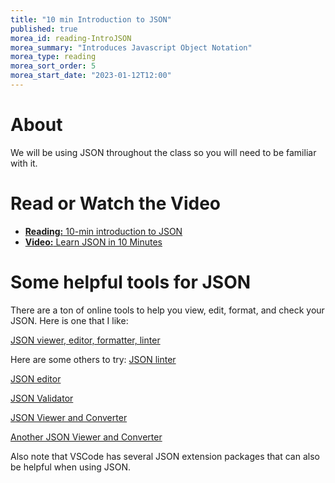```yaml
---
title: "10 min Introduction to JSON"
published: true
morea_id: reading-IntroJSON
morea_summary: "Introduces Javascript Object Notation"
morea_type: reading
morea_sort_order: 5
morea_start_date: "2023-01-12T12:00"
---
```

# About
We will be using JSON throughout the class so you will need to be familiar with it. 

# Read or Watch the Video
- [**Reading:** 10-min introduction to JSON](https://beginnersbook.com/2015/04/json-tutorial/) 
- [**Video:** Learn JSON in 10 Minutes](https://www.youtube.com/watch?v=iiADhChRriM)

# Some helpful tools for JSON
There are a ton of online tools to help you view, edit, format, and check your JSON. Here is one that I like: 

[JSON viewer, editor, formatter, linter](http://jsonviewer.stack.hu/)

Here are some others to try:
[JSON linter](https://jsonlint.com/)

[JSON editor](https://www.cleancss.com/json-editor/)

[JSON Validator](https://www.cleancss.com/json-validator/)

[JSON Viewer and Converter](https://codebeautify.org/jsonviewer)

[Another JSON Viewer and Converter](https://jsonformatter.org/)

Also note that VSCode has several JSON extension packages that can also be helpful when using JSON. 